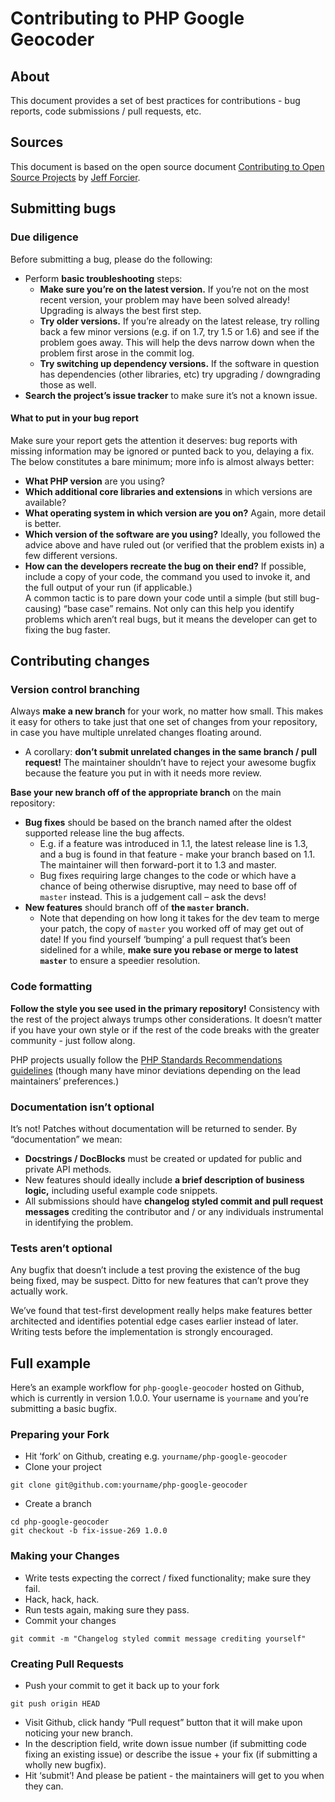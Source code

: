 # Contributing to PHP Google Geocoder

## About

This document provides a set of best practices for contributions - bug reports, code submissions / pull requests, etc.

## Sources

This document is based on the open source document [Contributing to Open Source Projects](http://contribution-guide-org.readthedocs.org/) by  [Jeff Forcier](https://github.com/bitprophet).

## Submitting bugs

### Due diligence

Before submitting a bug, please do the following:

- Perform **basic troubleshooting** steps:
  - **Make sure you’re on the latest version.** If you’re not on the most recent version, your problem may have been solved already!  
  Upgrading is always the best first step.
  - **Try older versions.** If you’re already on the latest release, try rolling back a few minor versions (e.g. if on 1.7, try 1.5 or 1.6) and see if the problem goes away. This will help the devs narrow down when the problem first arose in the commit log.
  - **Try switching up dependency versions.** If the software in question has dependencies (other libraries, etc) try upgrading / downgrading those as well.
- **Search the project’s issue tracker** to make sure it’s not a known issue.

#### What to put in your bug report

Make sure your report gets the attention it deserves: bug reports with missing information may be ignored or punted back to you, delaying a fix. The below constitutes a bare minimum; more info is almost always better:

- **What PHP version** are you using?
- **Which additional core libraries and extensions** in which versions are available?
- **What operating system in which version are you on?** Again, more detail is better.
- **Which version of the software are you using?** Ideally, you followed the advice above and have ruled out (or verified that the problem exists in) a few different versions.
- **How can the developers recreate the bug on their end?** If possible, include a copy of your code, the command you used to invoke it, and the full output of your run (if applicable.)  
A common tactic is to pare down your code until a simple (but still bug-causing) “base case” remains. Not only can this help you identify problems which aren’t real bugs, but it means the developer can get to fixing the bug faster.

## Contributing changes

### Version control branching

Always **make a new branch** for your work, no matter how small. This makes it easy for others to take just that one set of changes from your repository, in case you have multiple unrelated changes floating around.

- A corollary: **don’t submit unrelated changes in the same branch / pull request!** The maintainer shouldn’t have to reject your awesome bugfix because the feature you put in with it needs more review.

**Base your new branch off of the appropriate branch** on the main repository:

- **Bug fixes** should be based on the branch named after the oldest supported release line the bug affects.
  - E.g. if a feature was introduced in 1.1, the latest release line is 1.3, and a bug is found in that feature - make your branch based on 1.1. The maintainer will then forward-port it to 1.3 and master.
  - Bug fixes requiring large changes to the code or which have a chance of being otherwise disruptive, may need to base off of `master` instead. This is a judgement call – ask the devs!
- **New features** should branch off of **the `master` branch.**
  - Note that depending on how long it takes for the dev team to merge your patch, the copy of `master` you worked off of may get out of date! If you find yourself ‘bumping’ a pull request that’s been sidelined for a while, **make sure you rebase or merge to latest `master`** to ensure a speedier resolution.

### Code formatting

**Follow the style you see used in the primary repository!** Consistency with the rest of the project always trumps other considerations. It doesn’t matter if you have your own style or if the rest of the code breaks with the greater community - just follow along.

PHP projects usually follow the [PHP Standards Recommendations guidelines](http://www.php-fig.org/psr/) (though many have minor deviations depending on the lead maintainers’ preferences.)

### Documentation isn’t optional

It’s not! Patches without documentation will be returned to sender. By “documentation” we mean:

- **Docstrings / DocBlocks** must be created or updated for public and private API methods.
- New features should ideally include **a brief description of business logic,** including useful example code snippets.
- All submissions should have **changelog styled commit and pull request messages** crediting the contributor and / or any individuals instrumental in identifying the problem.

### Tests aren’t optional

Any bugfix that doesn’t include a test proving the existence of the bug being fixed, may be suspect. Ditto for new features that can’t prove they actually work.

We’ve found that test-first development really helps make features better architected and identifies potential edge cases earlier instead of later. Writing tests before the implementation is strongly encouraged.

## Full example

Here’s an example workflow for `php-google-geocoder` hosted on Github, which is currently in version 1.0.0. Your username is `yourname` and you’re submitting a basic bugfix. 

### Preparing your Fork

- Hit ‘fork’ on Github, creating e.g. `yourname/php-google-geocoder`
- Clone your project  

```
git clone git@github.com:yourname/php-google-geocoder
```

- Create a branch

```
cd php-google-geocoder
git checkout -b fix-issue-269 1.0.0
```

### Making your Changes

- Write tests expecting the correct / fixed functionality; make sure they fail.
- Hack, hack, hack.
- Run tests again, making sure they pass.
- Commit your changes

```
git commit -m "Changelog styled commit message crediting yourself"
```

### Creating Pull Requests

- Push your commit to get it back up to your fork

```
git push origin HEAD
```

- Visit Github, click handy “Pull request” button that it will make upon noticing your new branch.
- In the description field, write down issue number (if submitting code fixing an existing issue) or describe the issue + your fix (if submitting a wholly new bugfix).
- Hit ‘submit’! And please be patient - the maintainers will get to you when they can.

